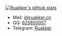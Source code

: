 [![Ruakker's github stats](https://github-readme-stats.vercel.app/api?username=Ruakker&theme=synthwave)](https://github.com/Ruakker/github-readme-stats)

- Mail: i@ruakker.cn
- QQ: [625850057](tencent://message/?uin=625850057&Site=&Menu=yes)
- Telegram: [Ruakker](//t.me/ruakker)
